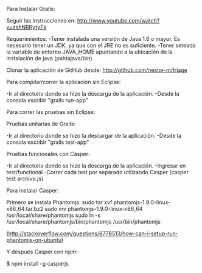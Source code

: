 Para Instalar Grails:

Seguir las instrucciones en:  http://www.youtube.com/watch?v=zshNRKytyFk

Requerimientos:
-Tener instalada una versión de Java 1.6 o mayor. Es necesario tener un JDK, ya que con el JRE no es suficiente.
-Tener seteada la variable de entorno JAVA_HOME apuntando a la ubicación de la instalación de java (pahtajava/bin)


Clonar la aplicación de GitHub desde: http://github.com/nestor-m/triage

Para compilar/correr la aplicación sin Eclipse:

-Ir al directorio donde se hizo la descarga de la aplicación.
-Desde la consola escribir "grails run-app"


Para correr las pruebas sin Eclipse:

Pruebas unitarias de Grails:

-Ir al directorio donde se hizo la descargar de la aplicación.
-Desde la consola escribir "grails test-app"

Pruebas funcionales con Casper:

-Ir al directorio donde se hizo la descarga de la aplicación.
-Ingresar en test/functional
-Correr cada test por separado utilizando Casper (casper test archivo.js)


Para instalar Casper:


Primero se instala Phantomjs: 
sudo tar xvf phantomjs-1.9.0-linux-x86_64.tar.bz2
sudo mv phantomjs-1.9.0-linux-x86_64 /usr/local/share/phantomjs
sudo ln -s /usr/local/share/phantomjs/bin/phantomjs /usr/bin/phantomjs

(http://stackoverflow.com/questions/8778513/how-can-i-setup-run-phantomjs-on-ubuntu)

Y después Casper con npm:

$ npm install -g casperjs

